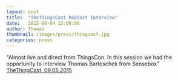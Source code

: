 ```yaml
---
layout: post
title:  "TheThingsCast Podcast Interview"
date:   2015-06-04 12:00:00
author: Thomas
thumbnail: /images/press/thingcast.jpg
categories: press
---
```

"Almost live and direct from ThingsCon. In this session we had the opportunity to interview Thomas Bartoschek from Sensebox"
<a href="https://soundcloud.com/thethingcast/thethingcast-episode-3-thingscon" target="_blank">TheThingCast, 09.05.2015</a>

